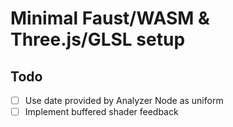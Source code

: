 # Minimal Faust/WASM & Three.js/GLSL setup

## Todo

- [ ] Use date provided by Analyzer Node as uniform
- [ ] Implement buffered shader feedback
